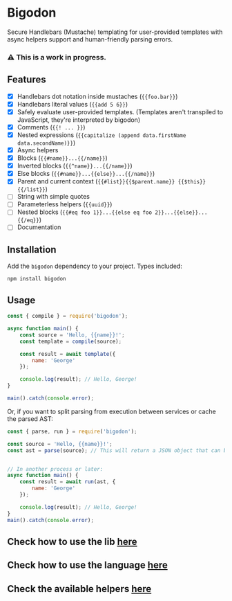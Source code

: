 # Bigodon
Secure Handlebars (Mustache) templating for user-provided templates with async helpers support and human-friendly parsing errors.

### ⚠️ This is a work in progress.

## Features
- [x] Handlebars dot notation inside mustaches (`{{foo.bar}}`)
- [x] Handlebars literal values (`{{add 5 6}}`)
- [x] Safely evaluate user-provided templates. (Templates aren't transpiled to JavaScript, they're interpreted by bigodon)
- [x] Comments (`{{! ... }}`)
- [x] Nested expressions (`{{capitalize (append data.firstName data.secondName)}}`)
- [x] Async helpers
- [x] Blocks (`{{#name}}...{{/name}}`)
- [x] Inverted blocks (`{{^name}}...{{/name}}`)
- [x] Else blocks (`{{#name}}...{{else}}...{{/name}}`)
- [x] Parent and current context (`{{#list}}{{$parent.name}} {{$this}}{{/list}}`)
- [ ] String with simple quotes
- [ ] Parameterless helpers (`{{uuid}}`)
- [ ] Nested blocks (`{{#eq foo 1}}...{{else eq foo 2}}...{{else}}...{{/eq}}`)
- [ ] Documentation

## Installation

Add the `bigodon` dependency to your project. Types included:
```shell
npm install bigodon
```

## Usage

```javascript
const { compile } = require('bigodon');

async function main() {
    const source = 'Hello, {{name}}!';
    const template = compile(source);

    const result = await template({
        name: 'George'
    });

    console.log(result); // Hello, George!
}

main().catch(console.error);
```

Or, if you want to split parsing from execution between services or cache the parsed AST:
```javascript
const { parse, run } = require('bigodon');

const source = 'Hello, {{name}}!';
const ast = parse(source); // This will return a JSON object that can be persisted for later usage


// In another process or later:
async function main() {
    const result = await run(ast, {
        name: 'George'
    });

    console.log(result); // Hello, George!
}
main().catch(console.error);
```

## Check how to use the lib [here](LIB.md)
## Check how to use the language [here](LANGUAGE.md)

## Check the available helpers [here](HELPERS.md)
